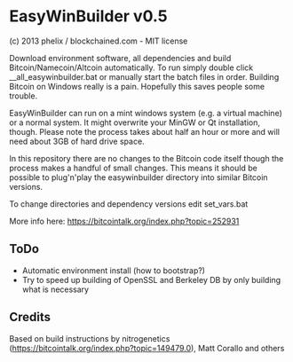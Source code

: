 EasyWinBuilder v0.5
===============
(c) 2013 phelix / blockchained.com - MIT license

Download environment software, all dependencies and build Bitcoin/Namecoin/Altcoin automatically. To run simply double click __all_easywinbuilder.bat or manually start the batch files in order. Building Bitcoin on Windows really is a pain. Hopefully this saves people some trouble.

EasyWinBuilder can run on a mint windows system (e.g. a virtual machine) or a normal system. It might overwrite your MinGW or Qt installation, though. Please note the process takes about half an hour or more and will need about 3GB of hard drive space.

In this repository there are no changes to the Bitcoin code itself though the process makes a handful of small changes. This means it should be possible to plug'n'play the easywinbuilder directory into similar Bitcoin versions.

To change directories and dependency versions edit set_vars.bat

More info here: https://bitcointalk.org/index.php?topic=252931


ToDo
-----
* Automatic environment install (how to bootstrap?)
* Try to speed up building of OpenSSL and Berkeley DB by only building what is necessary


Credits
-------
Based on build instructions by nitrogenetics (https://bitcointalk.org/index.php?topic=149479.0), Matt Corallo and others
